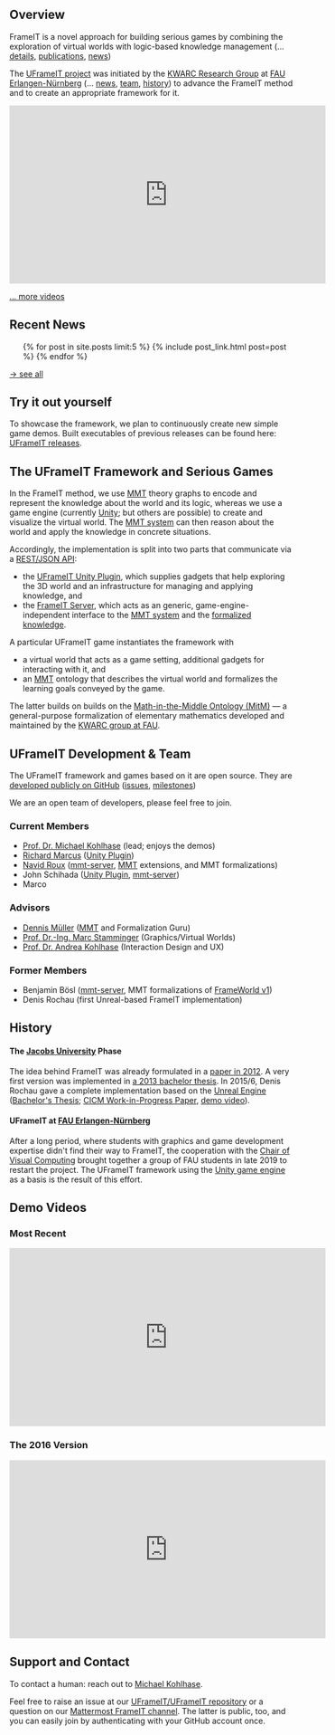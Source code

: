 ## Overview

FrameIT is a novel approach for building serious games by combining the exploration of virtual
worlds with logic-based knowledge management (... [details](#the-uframeit-framework-and-serious-games),
[publications](https://kwarc.github.io/bibs/frameit/), [news](#recent-news))

The [UFrameIT project](https://kwarc.info/systems/frameit) was initiated by the [KWARC Research Group](https://kwarc.info) at
[FAU Erlangen-Nürnberg](https://fau.eu) (... [news](#recent-news), [team](#uframeit-development--team), [history](#history)) to advance the FrameIT method and to create an appropriate framework for it.

<iframe width="560" height="315" src="https://www.youtube.com/embed/98D2PYgflPw" frameborder="0" allow="accelerometer; autoplay; encrypted-media; gyroscope; picture-in-picture" allowfullscreen></iframe>

[... more videos](#demo-videos)

## Recent News
 
<ul class="collection">
    {% for post in site.posts limit:5 %}
        {% include post_link.html post=post %}
    {% endfor %}
</ul>

[→ see all](/news/)

## Try it out yourself

To showcase the framework, we plan to continuously create new simple game demos.
Built executables of previous releases can be found here: [UFrameIT releases](https://github.com/UFrameIT/UFrameIT/releases).


## The UFrameIT Framework and Serious Games

In the FrameIT method, we use [MMT][MMT] theory graphs to
encode and represent the knowledge about the world and its logic, whereas we use a game
engine (currently [Unity](https://unity.com); but others are possible) to create and visualize the virtual world.
The [MMT system][MMT] can then reason about the world and apply the knowledge in concrete situations.

Accordingly, the implementation is split into two parts that communicate via a [REST/JSON API](https://github.com/UniFormal/MMT/tree/devel/src/frameit-mmt#rest-api):
* the [UFrameIT Unity Plugin][UFrameIT], which supplies gadgets that help exploring the 3D world and an infrastructure
  for managing and applying knowledge, and
* the [FrameIT Server][mmt-server], which acts as an generic, game-engine-independent interface to the
[MMT system][MMT] and the
[formalized knowledge][FrameWorld].

A particular UFrameIT game instantiates the framework with
* a virtual world that acts as a game setting, additional gadgets for interacting with it,
  and 
* an [MMT](https://kwarc.info/projects/mmt) ontology that describes the virtual world and
  formalizes the learning goals conveyed by the game.

The latter builds on builds on the
[Math-in-the-Middle Ontology (MitM)](https://gl.mathhub.info/MitM) &mdash; a general-purpose
formalization of elementary mathematics developed and maintained by the [KWARC group at FAU](https://kwarc.info).

## UFrameIT Development & Team

The UFrameIT framework and games based on it are open source. They are [developed publicly
on GitHub](https://github.com/UFrameIT) ([issues](https://github.com/UFrameIT/UFrameIT/issues), [milestones](https://github.com/UFrameIT/UFrameIT/milestones))

We are an open team of developers, please feel free to join.

### Current Members
* [Prof. Dr. Michael Kohlhase](https://kwarc.info/people/mkohlhase/) (lead; enjoys the demos) 
* [Richard Marcus](https://kwarc.info/people/rmarcus/) ([Unity Plugin][Unity Plugin])
* [Navid Roux](https://kwarc.info/people/nroux/) ([mmt-server][mmt-server], [MMT][MMT] extensions, and MMT formalizations)
* John Schihada ([Unity Plugin][Unity Plugin], [mmt-server][mmt-server])
* Marco 

### Advisors
* [Dennis Müller](https://kwarc.info/people/dmueller/) ([MMT][MMT] and Formalization Guru)
* [Prof. Dr.-Ing. Marc Stamminger](https://www.lgdv.tf.fau.de/person/marc-stamminger/)
  (Graphics/Virtual Worlds)
* [Prof. Dr. Andrea Kohlhase](https://www.hnu.de/andrea-kohlhase/)
  (Interaction Design and UX)

### Former Members 
* Benjamin Bösl ([mmt-server][mmt-server], MMT formalizations of [FrameWorld v1][FrameWorld]) 
* Denis Rochau (first Unreal-based FrameIT implementation) 

[FrameWorld]: https://gl.mathhub.info/FrameIT/frameworld
[MMT]: https://uniformal.github.io/
[mmt-server]: https://github.com/UniFormal/MMT/tree/devel/src/frameit-mmt
[UFrameIT]: https://github.com/UFrameIT/UFrameIT
[Unity Plugin]: https://github.com/UFrameIT/UFrameIT

## History

#### The [Jacobs University](https://jacobs-university.de) Phase

The idea behind FrameIT was already formulated in a [paper in 2012](http://kwarc.info/kohlhase/submit/activeex-2012.pdf).
A very first version was implemented in [a 2013 bachelor thesis](https://gl.kwarc.info/supervision/BSc-archive/-/blob/master/2013/rachev_daniel/project/thesis/thesis.pdf).
In 2015/6, Denis Rochau gave a complete implementation based on the [Unreal Engine](https://www.unrealengine.com) ([Bachelor's Thesis](https://gl.kwarc.info/supervision/BSc-archive/blob/master/2016/rochau_denis.pdf); [CICM Work-in-Progress Paper](http://ceur-ws.org/Vol-1785/W50.pdf), [demo video](https://gl.kwarc.info/FrameIT/CICM16-WiP/-/blob/master/Screen%2005-12-2016%2020-17-23.avi)).

#### UFrameIT at [FAU Erlangen-Nürnberg](https://fau.de)

After a long period, where students with graphics and game development expertise didn't find their way to FrameIT, the cooperation with the [Chair of Visual Computing](https://www.lgdv.tf.fau.de/) brought together a group of FAU students in late 2019 to restart the project. The UFrameIT framework using the [Unity game engine](https://unity.com) as a basis is the result of this effort. 

## Demo Videos

### Most Recent
<iframe width="560" height="315" src="https://www.youtube.com/embed/98D2PYgflPw" frameborder="0" allow="accelerometer; autoplay; encrypted-media; gyroscope; picture-in-picture" allowfullscreen></iframe>

### The 2016 Version
<iframe width="560" height="315" src="https://www.youtube.com/embed/GWuySbzJUwQ" frameborder="0" allow="accelerometer; autoplay; encrypted-media; gyroscope; picture-in-picture" allowfullscreen></iframe>

## Support and Contact

To contact a human: reach out to [Michael Kohlhase](https://kwarc.info/kohlhase).

Feel free to raise an issue at our
[UFrameIT/UFrameIT repository](https://github.com/UFrameIT/UFrameIT/issues) or a question
on our [Mattermost FrameIT channel](https://mattermost.kwarc.info/kwarc/channels/frameit).
The latter is public, too, and you can easily join by authenticating with your GitHub account once.

<!--  LocalWords:  frameit-team frameborder allowfullscreen formalized Navid Schihada
 -->
<!--  LocalWords:  Stamminger Bösl endfor the-uframeit-framework-and-serious-games mdash
 -->
<!--  LocalWords:  uframeit-development
 -->
